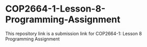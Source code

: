# COP2664-1-Lesson-8-Programming-Assignment
This repository link is a submission link for COP2664-1: Lesson 8 Programming Assignment
